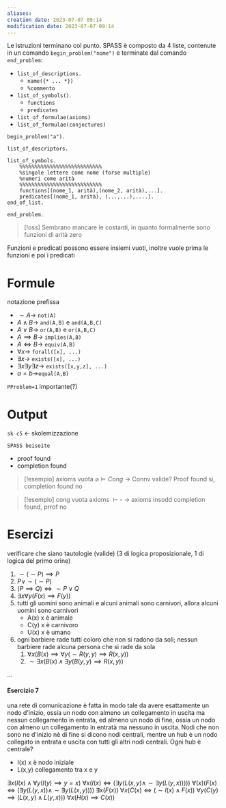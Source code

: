 ```yaml
---
aliases: 
creation date: 2023-07-07 09:14
modification date: 2023-07-07 09:14
---
```


Le istruzioni terminano col punto.
SPASS è composto da 4 liste, contenute in un comando `begin_problem("nome")` e terminate dal comando `end_problem`:
- `list_of_descriptions.`
	- `name({* ... *})`
	- `%commento`
- `list_of_symbols()`.
	- `functions`
	- `predicates`
- `list_of_formulae(axioms)`
- `list_of_formulae(conjectures)`

```SPASS
begin_problem("a").

list_of_descriptors.

list_of_symbols.
	%%%%%%%%%%%%%%%%%%%%%%%%%%%
	%singole lettere come nome (forse multiple)
	%numeri come arità
	%%%%%%%%%%%%%%%%%%%%%%%%%%%
	functions[(nome_1, arità),(nome_2, arità),...].
	predicates[(nome_1, arità), (...,...),....].
end_of_list.

end_problem.

```
>[!oss]
>Sembrano mancare le costanti, in quanto formalmente sono funzioni di arità zero


Funzioni e predicati possono essere insiemi vuoti, inoltre vuole prima le funzioni e poi i predicati


# Formule
notazione prefissa
- $\sim A \to$ `not(A)`
- $A \land B \to$ `and(A,B)` e `and(A,B,C)`
- $A \lor B \to$ `or(A,B)` e `or(A,B,C)`
- $A \implies B \to$ `implies(A,B)`
- $A \iff B \to$ `equiv(A,B)`
- $\forall x \to$ `forall([x], ...)`
- $\exists x \to$ `exists([x], ...)`
- $\exists x \exists y \exists z \to$ `exists([x,y,z], ...)`
- $a = b \to$`equal(A,B)`

`PProblem=1` importante(?)


# Output
`sk c5` <- skolemizzazione

`SPASS beiseite`
- proof found
- completion found


> [!esempio]
> axioms vuota
> $\varnothing \vDash Cong$ -> Connv valide? Proof found si, completion found no

>[!esempio]
>cong vuota
>$\text{ axioms  }\vdash \square$ -> axioms insodd
>completion found, prrof no


# Esercizi
verificare che siano tautologie (valide)
(3 di logica proposizionale, 1 di logica del primo orine)

1. $\sim(\sim P) \implies P$
2. $P \lor \sim(\sim P)$
3. $(P \implies Q) \iff \sim P \lor Q$
4. $\exists x \forall y (F(x) \implies F(y))$
5. tutti gli uomini sono animali e alcuni animali sono carnivori, allora alcuni uomini sono carnivori
	- A(x) x è animale
	- C(y) x è carnivoro
	- U(x) x è umano
6. ogni barbiere rade tutti coloro che non si radono da soli; nessun barbiere rade alcuna persona che si rade da sola
	1. $\forall x (B(x) \implies \forall y(\sim R(y,y) \implies R(x,y))$
	2. $\sim \exists x (B(x) \land \exists y(B(y,y) \implies R(x,y))$

...
#### Esercizio 7
una rete di comunicazione è fatta in modo tale da avere esattamente un nodo d'inizio, ossia un nodo con almeno un collegamento in uscita ma nessun collegamento in entrata, ed almeno un nodo di fine, ossia un nodo con almeno un collegamento in entratà ma nessuno in uscita.
Nodi che non sono ne d'inizio nè di fine si dicono nodi centrali, mentre un hub è un nodo collegato in entrata e uscita con tutti gli altri nodi centrali.
Ogni hub è centrale?


- I(x) x è nodo iniziale
- L(x,y) collegamento tra x e y

$\exists x (  I(x) \land \forall y (I(y) \implies y = x)$
$\forall x (I (x) \iff (\exists y(L(x,y) \land \sim \exists y(L(y,x)))))$
$\forall (x)(F(x) \iff( \exists y(L(y,x))\land\sim \exists y(L(x,y))))$
$\exists x(F(x))$
$\forall x(C(x) \iff (\sim I(x) \land F(x))$
$\forall y(C(y) \implies (L(x,y) \land L(y,x)))$
$\forall x(H(x) \implies C(x))$